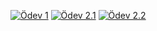 [![Ödev 1](odevlerim/ödev1.png)](odevlerim/ödev1.png)
[![Ödev 2.1](odevlerim/ödev2.1.png)](odevlerim/ödev2.1.png)
[![Ödev 2.2](odevlerim/ödev2.2.png)](odevlerim/ödev2.2.png)
